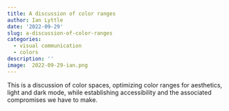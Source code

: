 ```yaml
---
title: A discussion of color ranges
author: Ian Lyttle
date: '2022-09-29'
slug: a-discussion-of-color-ranges
categories:
  - visual communication
  - colors
description: ''
image:  2022-09-29-ian.png
---
```


This is a discussion of color spaces, optimizing color ranges for aesthetics, light and dark mode, while establishing accessibility and the associated compromises we have to make. 
